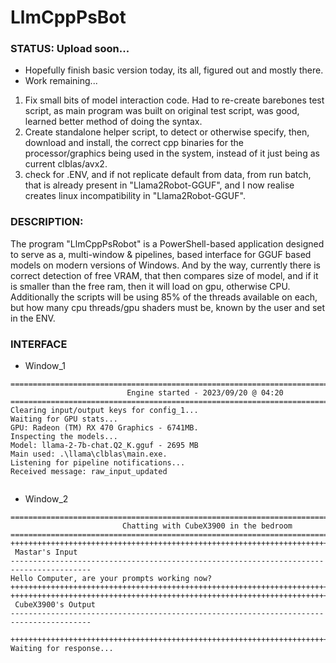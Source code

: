 # LlmCppPsBot
### STATUS: Upload soon...
* Hopefully finish basic version today, its all, figured out and mostly there. 
* Work remaining...
1) Fix small bits of model interaction code. Had to re-create barebones test script, as main program was built on original test script, was good, learned better method of doing the syntax.
2) Create standalone helper script, to detect or otherwise specify, then, download and install, the correct cpp binaries for the processor/graphics being used in the system, instead of it just being as current clblas/avx2.
3) check for .ENV, and if not replicate default from data, from run batch, that is already present in "Llama2Robot-GGUF", and I now realise creates linux incompatibility in  "Llama2Robot-GGUF".


### DESCRIPTION:
The program "LlmCppPsRobot" is a PowerShell-based application designed to serve as a, multi-window & pipelines, based interface for GGUF based models on modern versions of Windows. And by the way, currently there is correct detection of free VRAM, that then compares size of model, and if it is smaller than the free ram, then it will load on gpu, otherwise CPU. Additionally the scripts will be using 85% of the threads available on each, but how many cpu threads/gpu shaders must be, known by the user and set in the ENV.

### INTERFACE
* Window_1
```
========================================================================================
                          Engine started - 2023/09/20 @ 04:20
========================================================================================
Clearing input/output keys for config_1...
Waiting for GPU stats...
GPU: Radeon (TM) RX 470 Graphics - 6741MB.
Inspecting the models...
Model: llama-2-7b-chat.Q2_K.gguf - 2695 MB
Main used: .\llama\clblas\main.exe.
Listening for pipeline notifications...
Received message: raw_input_updated


```
* Window_2
```
========================================================================================
                         Chatting with CubeX3900 in the bedroom
========================================================================================
++++++++++++++++++++++++++++++++++++++++++++++++++++++++++++++++++++++++++++++++++++++++
 Mastar's Input
----------------------------------------------------------------------------------------
Hello Computer, are your prompts working now?
++++++++++++++++++++++++++++++++++++++++++++++++++++++++++++++++++++++++++++++++++++++++
++++++++++++++++++++++++++++++++++++++++++++++++++++++++++++++++++++++++++++++++++++++++
 CubeX3900's Output
----------------------------------------------------------------------------------------

++++++++++++++++++++++++++++++++++++++++++++++++++++++++++++++++++++++++++++++++++++++++
Waiting for response...
```


